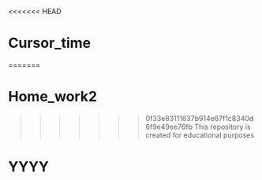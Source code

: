 <<<<<<< HEAD
# Cursor_time
=======
# Home_work2
>>>>>>> 0f33e83111637b914e67f1c8340d6f9e49ee76fb
This repository is created for educational purposes
# YYYY
